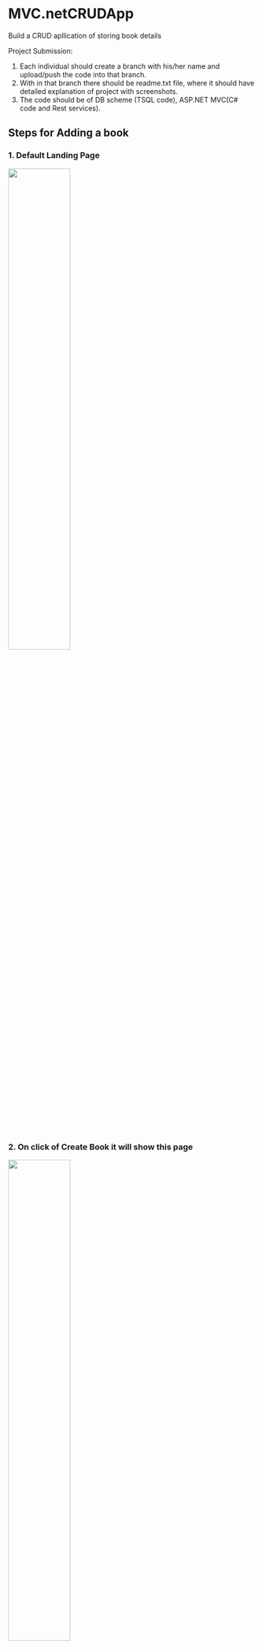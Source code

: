 # MVC.netCRUDApp

Build a CRUD apllication of storing book details

Project Submission:
1. Each individual should create a branch with his/her name and upload/push the code into that branch.
2. With in that branch there should be readme.txt file, where it should have detailed explanation of project with screenshots.
3. The code should be of DB scheme (TSQL code), ASP.NET MVC(C# code and Rest services).


## Steps for Adding a book

### 1. Default Landing Page
  <img src="https://user-images.githubusercontent.com/57280845/190410346-221847e0-833e-41c7-9170-37d65b5e78ee.png"  width=50% height=50%>

### 2. On click of Create Book it will show this page
  <img src="https://user-images.githubusercontent.com/57280845/190410157-999bc657-08b3-49d0-82a9-d94a4fc31d32.png"  width=50% height=50%>

### 3. On Click of Detail button it will show this page
<img src="https://user-images.githubusercontent.com/57280845/190410519-2b637c17-13f0-44ed-9e23-7237059ba726.png"  width=50% height=50%>

### 4. On Clcik of Edit button it will show this page
<img src="https://user-images.githubusercontent.com/57280845/190410380-f9a2ebf5-7410-4f60-a492-eca14c5e10d2.png"  width=50% height=50%>
